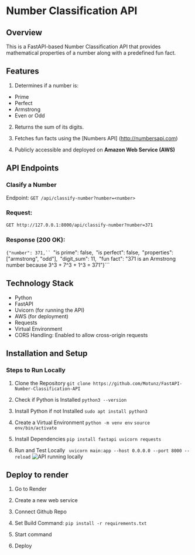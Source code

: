 # Number Classification API

## Overview
This is a FastAPI-based Number Classification API that provides mathematical properties of a number along with a predefined fun fact.

## Features
1. Determines if a number is:
- Prime
- Perfect
- Armstrong
- Even or Odd

2. Returns the sum of its digits.

3. Fetches fun facts using the [Numbers API] (http://numbersapi.com)

4. Publicly accessible and deployed on **Amazon Web Service (AWS)**


## API Endpoints
### Clasify a Number
Endpoint: ```GET /api/classify-number?number=<number>```

### Request:
```GET http://127.0.0.1:8000/api/classify-number?number=371```

### Response (200 OK):
```{"number": 371,``
    ```"is prime": false,```
    ```"is perfect": false,```
    ```"properties": ["armstrong", "odd"],```
    ```"digit_sum": 11,```
    ```"fun fact": "371 is an Armstrong number because 3^3 + 7^3 + 1^3 = 371"}```

## Technology Stack

- Python
- FastAPI
- Uvicorn (for running the API)
- AWS (for deployment)
- Requests
- Virtual Environment
- CORS Handling: Enabled to allow cross-origin requests

## Installation and Setup

### Steps to Run Locally
1. Clone the Repository
```git clone https://github.com/Motunz/FastAPI-Number-Classification-API```

2. Check if Python is Installed 
```python3 --version```

3. Install Python if not Installed
```sudo apt install python3```  

4. Create a Virtual Environment
```python -m venv env```
```source env/bin/activate```

5. Install Dependencies
```pip install fastapi uvicorn requests```

6. Run and Test Locally
``` uvicorn main:app --host 0.0.0.0 --port 8000 --reload```
![API running locally](/Images/API%20running%20on%20Uvicorn.PNG)


## Deploy to render

1. Go to Render

2. Create a new web service

3. Connect Github Repo

4. Set Build Command: ```pip install -r requirements.txt```

5. Start command

6. Deploy




